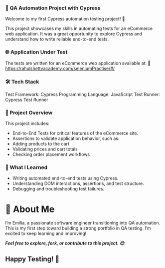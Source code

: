 ### 🚀 QA Automation Project with Cypress
Welcome to my first Cypress automation testing project! 🎉

This project showcases my skills in automating tests for an eCommerce web application. It was a great opportunity to explore Cypress and understand how to write reliable end-to-end tests.

### 🌐 Application Under Test
The tests are written for an eCommerce web application available at:
🔗 https://rahulshettyacademy.com/seleniumPractise/#/

### 🛠️ Tech Stack
Test Framework: Cypress
Programming Language: JavaScript
Test Runner: Cypress Test Runner

### 🧪 Project Overview
This project includes:
- End-to-End Tests for critical features of the eCommerce site.
- Assertions to validate application behavior, such as:
- Adding products to the cart
- Validating prices and cart totals
- Checking order placement workflows

### 🎯 What I Learned
- Writing automated end-to-end tests using Cypress.
- Understanding DOM interactions, assertions, and test structure.
- Debugging and troubleshooting test failures.

# 👤 About Me
I’m Emilia, a passionate software engineer transitioning into QA automation. This is my first step toward building a strong portfolio in QA testing. I’m excited to keep learning and improving!

***Feel free to explore, fork, or contribute to this project. 😊*** 
## Happy Testing! 🧪 
